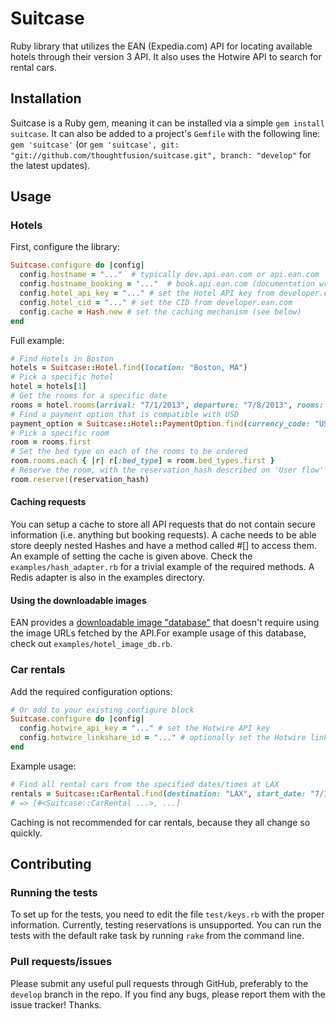 Suitcase
========

Ruby library that utilizes the EAN (Expedia.com) API for locating available hotels through their version 3 API. It also uses the Hotwire API to search for rental cars.

Installation
------------

Suitcase is a Ruby gem, meaning it can be installed via a simple `gem install suitcase`. It can also be added to a project's `Gemfile` with the following line: `gem 'suitcase'` (or `gem 'suitcase', git: "git://github.com/thoughtfusion/suitcase.git", branch: "develop"` for the latest updates).

Usage
-----

### Hotels

First, configure the library:

```ruby
Suitcase.configure do |config|
  config.hostname = "..."  # typically dev.api.ean.com or api.ean.com
  config.hostname_booking = "..."  # book.api.ean.com (documentation wrong, in dev post to book.ape.ean.com)
  config.hotel_api_key = "..." # set the Hotel API key from developer.ean.com
  config.hotel_cid = "..." # set the CID from developer.ean.com
  config.cache = Hash.new # set the caching mechanism (see below)
end
```

Full example:
```ruby
# Find Hotels in Boston
hotels = Suitcase::Hotel.find(location: "Boston, MA")
# Pick a specific hotel
hotel = hotels[1]
# Get the rooms for a specific date
rooms = hotel.rooms(arrival: "7/1/2013", departure: "7/8/2013", rooms: [{ adults: 1, children_ages: [2, 3] }, { adults: 1, children_ages: [4] }])
# Find a payment option that is compatible with USD
payment_option = Suitcase::Hotel::PaymentOption.find(currency_code: "USD")
# Pick a specific room
room = rooms.first
# Set the bed type on each of the rooms to be ordered
room.rooms.each { |r| r[:bed_type] = room.bed_types.first }
# Reserve the room, with the reservation_hash described on 'User flow'
room.reserve!(reservation_hash)
```

#### Caching requests

You can setup a cache to store all API requests that do not contain secure information (i.e. anything but booking requests). A cache needs to be able store deeply nested Hashes and have a method called #[] to access them. An example of setting the cache is given above. Check the `examples/hash_adapter.rb` for a trivial example of the required methods. A Redis adapter is also in the examples directory.

#### Using the downloadable images

EAN provides a [downloadable image "database"](http://developer.ean.com/database_catalogs/relational/Image_Data) that doesn't require using the image URLs fetched by the API.For example usage of this database, check out `examples/hotel_image_db.rb`.

### Car rentals

Add the required configuration options:

```ruby
# Or add to your existing configure block
Suitcase.configure do |config|
  config.hotwire_api_key = "..." # set the Hotwire API key
  config.hotwire_linkshare_id = "..." # optionally set the Hotwire linkshare ID
end
```

Example usage:

```ruby
# Find all rental cars from the specified dates/times at LAX
rentals = Suitcase::CarRental.find(destination: "LAX", start_date: "7/14/2012", end_date: "7/21/2012", pickup_time: "6:30", dropoff_time: "11:30")
# => [#<Suitcase::CarRental ...>, ...]
```

Caching is not recommended for car rentals, because they all change so quickly.

Contributing
------------

### Running the tests

To set up for the tests, you need to edit the file `test/keys.rb` with the proper information. Currently, testing reservations is unsupported. You can run the tests with the default rake task by running `rake` from the command line.

### Pull requests/issues

Please submit any useful pull requests through GitHub, preferably to the `develop` branch in the repo. If you find any bugs, please report them with the issue tracker! Thanks.
